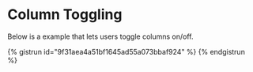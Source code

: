 # Column Toggling
Below is a example that lets users toggle columns on/off.

{% gistrun id="9f31aea4a51bf1645ad55a073bbaf924" %}
{% endgistrun %}
